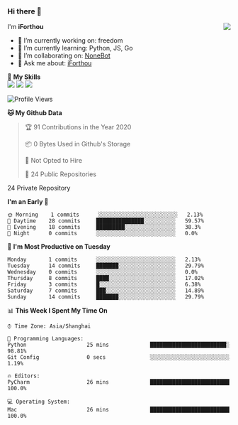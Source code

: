 ### Hi there 👋

<a href="#">
  <img align="right" src="https://github-readme-stats.vercel.app/api?username=iforthou&count_private=true&show_icons=true&bg_color=15,f2f7fd,E0EAFC" />
</a>

I'm **iForthou**

- 🔭 I’m currently working on: freedom
- 🌱 I’m currently learning: Python, JS, Go
- 👯 I’m collaborating on: [NoneBot](https://github.com/nonebot)
- 💬 Ask me about: [iForthou](https://iforthou.com)

🌟 **My Skills**  
![](https://img.shields.io/badge/-Python-3e74a2?style=flat-square&logo=Python&logoColor=fff)
![](https://img.shields.io/badge/-Docker-2496ED?style=flat-square&logo=Docker&logoColor=fff)
![](https://img.shields.io/badge/-Linux-000000?style=flat-square&logo=Linux&logoColor=fff)

<!--START_SECTION:waka-->
![Profile Views](http://img.shields.io/badge/Profile%20Views-3-blue)

**🐱 My Github Data** 

> 🏆 91 Contributions in the Year 2020
 > 
> 📦 0 Bytes Used in Github's Storage 
 > 
> 🚫 Not Opted to Hire
 > 
> 📜 24 Public Repositories 
 > 
24 Private Repository 
 > 
**I'm an Early 🐤** 

```text
🌞 Morning    1 commits      ░░░░░░░░░░░░░░░░░░░░░░░░░   2.13% 
🌆 Daytime    28 commits     ███████████████░░░░░░░░░░   59.57% 
🌃 Evening    18 commits     █████████░░░░░░░░░░░░░░░░   38.3% 
🌙 Night      0 commits      ░░░░░░░░░░░░░░░░░░░░░░░░░   0.0%

```
📅 **I'm Most Productive on Tuesday** 

```text
Monday       1 commits      ░░░░░░░░░░░░░░░░░░░░░░░░░   2.13% 
Tuesday      14 commits     ███████░░░░░░░░░░░░░░░░░░   29.79% 
Wednesday    0 commits      ░░░░░░░░░░░░░░░░░░░░░░░░░   0.0% 
Thursday     8 commits      ████░░░░░░░░░░░░░░░░░░░░░   17.02% 
Friday       3 commits      █░░░░░░░░░░░░░░░░░░░░░░░░   6.38% 
Saturday     7 commits      ███░░░░░░░░░░░░░░░░░░░░░░   14.89% 
Sunday       14 commits     ███████░░░░░░░░░░░░░░░░░░   29.79%

```


📊 **This Week I Spent My Time On** 

```text
⌚︎ Time Zone: Asia/Shanghai

💬 Programming Languages: 
Python                   25 mins             ████████████████████████░   98.81% 
Git Config               0 secs              ░░░░░░░░░░░░░░░░░░░░░░░░░   1.19%

🔥 Editors: 
PyCharm                  26 mins             █████████████████████████   100.0%

💻 Operating System: 
Mac                      26 mins             █████████████████████████   100.0%

```


<!--END_SECTION:waka-->
